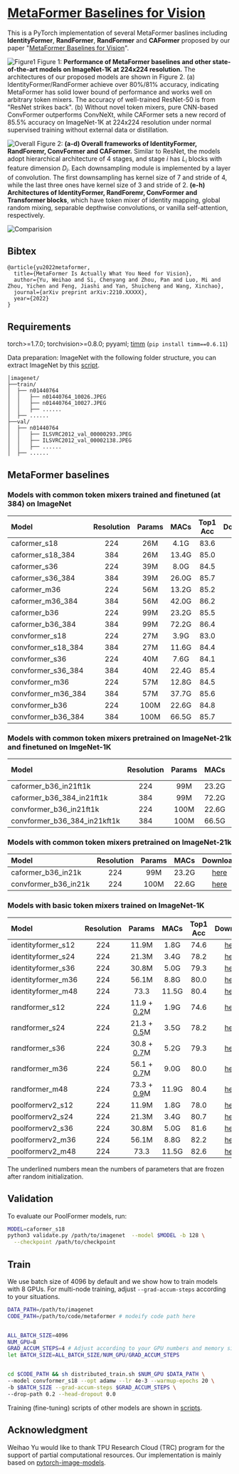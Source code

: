 # [MetaFormer Baselines for Vision](https://arxiv.org/abs/2210.XXXXX)


This is a PyTorch implementation of several MetaFormer baslines including **IdentityFormer**, **RandFormer**, **RandFormer** and **CAFormer** proposed by our paper "[MetaFormer Baselines for Vision](https://arxiv.org/abs/2210.XXXXX)".

![Figure1](https://user-images.githubusercontent.com/49296856/197580831-fc937e24-9941-4794-b99d-822748fa0f11.png)
Figure 1: **Performance of MetaFormer baselines and other state-of-the-art models on ImageNet-1K at 224x224 resolution.** The architectures of our proposed models are shown in Figure 2. (a) IdentityFormer/RandFormer achieve over 80%/81% accuracy, indicating MetaFormer has solid lower bound of performance and works well on arbitrary token mixers. The accuracy of well-trained ResNet-50 is from "ResNet strikes back". (b) Without novel token mixers, pure CNN-based ConvFormer outperforms ConvNeXt, while CAFormer sets a new record of 85.5% accuracy on ImageNet-1K at 224x224 resolution under normal supervised training without external data or distillation.

![Overall](https://user-images.githubusercontent.com/15921929/197650554-f387ceb0-fcd4-4e04-9523-1a33be9e9305.png)
Figure 2: **(a-d)  Overall frameworks of IdentityFormer, RandForemr, ConvFormer and CAFormer.** Similar to ResNet, the models adopt hierarchical architecture of 4 stages, and stage $i$ has  $L_i$ blocks with feature dimension $D_i$. Each downsampling module is implemented by a layer of convolution. The first downsampling has kernel size of 7 and stride of 4, while the last three ones have kernel size of 3 and stride of 2. **(e-h) Architectures of IdentityFormer, RandForemr, ConvFormer and Transformer blocks**, which have token mixer of identity mapping, global random mixing, separable depthwise convolutions, or vanilla self-attention, respectively. 

![Comparision](https://user-images.githubusercontent.com/49296856/197601575-6a19ed8c-7bc2-433b-895b-e5363358ea77.png)



## Bibtex
```
@article{yu2022metaformer,
  title={MetaFormer Is Actually What You Need for Vision},
  author={Yu, Weihao and Si, Chenyang and Zhou, Pan and Luo, Mi and Zhou, Yichen and Feng, Jiashi and Yan, Shuicheng and Wang, Xinchao},
  journal={arXiv preprint arXiv:2210.XXXXX},
  year={2022}
}
```



## Requirements

torch>=1.7.0; torchvision>=0.8.0; pyyaml; [timm](https://github.com/rwightman/pytorch-image-models) (`pip install timm==0.6.11`)

Data preparation: ImageNet with the following folder structure, you can extract ImageNet by this [script](https://gist.github.com/BIGBALLON/8a71d225eff18d88e469e6ea9b39cef4).

```
│imagenet/
├──train/
│  ├── n01440764
│  │   ├── n01440764_10026.JPEG
│  │   ├── n01440764_10027.JPEG
│  │   ├── ......
│  ├── ......
├──val/
│  ├── n01440764
│  │   ├── ILSVRC2012_val_00000293.JPEG
│  │   ├── ILSVRC2012_val_00002138.JPEG
│  │   ├── ......
│  ├── ......
```


## MetaFormer baselines 
### Models with common token mixers trained and finetuned (at 384) on ImageNet
| Model | Resolution | Params | MACs | Top1 Acc | Download |
| :---     |   :---:    |  :---: |  :---:  |  :---:  |  :---:  |
| caformer_s18 | 224 | 26M | 4.1G |  83.6 | [here](https://drive.google.com/file/d/1lKImHTCrrTsrf0TxK8Lx0XDnxmHzEVkN/view?usp=sharing) |
| caformer_s18_384 | 384 | 26M | 13.4G |  85.0 | [here](https://drive.google.com/file/d/1KHNWFkUwkRO6ggq465hv4NEqNuviKTGc/view?usp=sharing) |
| caformer_s36 | 224 | 39M | 8.0G |  84.5 | [here](https://drive.google.com/file/d/1wYoSANfa8-QigqizR8fKOBwUNbmInpX_/view?usp=sharing) |
| caformer_s36_384 | 384 | 39M | 26.0G |  85.7 | [here](https://drive.google.com/file/d/1_8BLLla1OgqD_Uk8WuC-g60tz0jcbxul/view?usp=sharing) |
| caformer_m36 | 224 | 56M | 13.2G |  85.2 | [here](https://drive.google.com/file/d/1ETqRVoMn689JWp5mf9RH4z7zKBzi-i6B/view?usp=sharing) |
| caformer_m36_384 | 384 | 56M | 42.0G |  86.2 | [here](https://drive.google.com/file/d/1zNODcDBoawl8ZcH1007N2J4gSeo2tmAb/view?usp=sharing) |
| caformer_b36 | 224 | 99M | 23.2G |  85.5 | [here](https://drive.google.com/file/d/1GFGBpn0uuoPzVv0ymHow8hCXRdyaO8hY/view?usp=sharing) |
| caformer_b36_384 | 384 | 99M | 72.2G |  86.4 | [here](https://drive.google.com/file/d/1yGV2aD2CSuirf7yfiP3fs3KyoBCs7RE7/view?usp=sharing) |
| convformer_s18 | 224 | 27M | 3.9G |  83.0 | [here](https://drive.google.com/file/d/16LkvaU8cFh9Cvdoeoa1qyKGWKSXg2pql/view?usp=sharing) |
| convformer_s18_384 | 384 | 27M | 11.6G |  84.4 | [here](https://drive.google.com/file/d/1joDSEtqI3d2Pb_q4V-Dz2ELlWZZ41YCZ/view?usp=sharing) |
| convformer_s36 | 224 | 40M | 7.6G |  84.1 | [here](https://drive.google.com/file/d/1TEcPHGr5gEjL44v68whSGuANgaohTniQ/view?usp=sharing) |
| convformer_s36_384 | 384 | 40M | 22.4G |  85.4 | [here](https://drive.google.com/file/d/1BrMLbSzY4fCRpCmRbqfkkZd82ltEKXyc/view?usp=sharing) |
| convformer_m36 | 224 | 57M | 12.8G |  84.5 | [here](https://drive.google.com/file/d/1QrVYRC8pU0gcmfN2MSESSNgWtrX4QEhm/view?usp=sharing) |
| convformer_m36_384 | 384 | 57M | 37.7G |  85.6 | [here](https://drive.google.com/file/d/1_xYVwVdptRN2ZJC_vIa4A0lkALPHmapy/view?usp=sharing) |
| convformer_b36 | 224 | 100M | 22.6G |  84.8 | [here](https://drive.google.com/file/d/1p8dgr5eREmujD_5V5KoZAtRVlFhJ6S04/view?usp=sharing) |
| convformer_b36_384 | 384 | 100M | 66.5G |  85.7 | [here](https://drive.google.com/file/d/1pmN9K67RfDK723KdGCIEyFh0FJYG3Efb/view?usp=sharing) |


### Models with common token mixers pretrained on ImageNet-21k and finetuned on ImgeNet-1K
| Model | Resolution | Params | MACs | Top1 Acc | Download |
| :---     |   :---:    |  :---: |  :---:  |  :---:  |  :---:  |
| caformer_b36_in21ft1k | 224 | 99M | 23.2G |  87.4 | [here](https://drive.google.com/file/d/1u0vTyl4ZUE08NJduVWDRRZFCjgHJAm0s/view?usp=sharing) |
| caformer_b36_384_in21ft1k | 384 | 99M | 72.2G |  88.1 | [here](https://drive.google.com/file/d/1IgI_0iflgUgr_IC7HDNTtisS1yHha5lZ/view?usp=sharing) |
| convformer_b36_in21ft1k | 224 | 100M | 22.6G |  87.0 | [here](https://drive.google.com/file/d/1nXR9f0nn3qovIh6DH3XEmJpyF_IYQSiT/view?usp=sharing) |
| convformer_b36_384_in21kft1k | 384 | 100M | 66.5G |  87.6 | [here](https://drive.google.com/file/d/1Tsd_mWrQF9Ihzb7T4wcd6tjnC3ndi7ou/view?usp=sharing) |


### Models with common token mixers pretrained on ImageNet-21k
| Model | Resolution | Params | MACs | Download |
| :---     |   :---:    |  :---: |  :---:  |  :---:  |
| caformer_b36_in21k | 224 | 99M | 23.2G | [here](https://drive.google.com/file/d/1RLO4Fp6N9s-B_G46S2tl_NVLlqvpjvsK/view?usp=sharing) |
| convformer_b36_in21k | 224 | 100M | 22.6G | [here](https://drive.google.com/file/d/1O5vU80VD9V-6DIiLbnffZz1Z8iaAN3Pv/view?usp=sharing) |


### Models with basic token mixers trained on ImageNet-1K
| Model | Resolution | Params | MACs | Top1 Acc | Download |
| :---     |   :---:    |  :---: |  :---:  |  :---:  |  :---:  |
| identityformer_s12 | 224 | 11.9M | 1.8G |  74.6 | [here](https://drive.google.com/file/d/1eihh3U3B9M0sp30PyDiX3XqSvstVhAh9/view?usp=sharing) |
| identityformer_s24 | 224 | 21.3M | 3.4G |  78.2 | [here](https://drive.google.com/file/d/1Q6TG-4pTG-HPRmxsjhGd6XKOWy5dGj0g/view?usp=sharing) |
| identityformer_s36 | 224 | 30.8M | 5.0G |  79.3 | [here](https://drive.google.com/file/d/13T0BruraT4k4Z9l_XzKpIxXMwWKCWnDy/view?usp=sharing) |
| identityformer_m36 | 224 | 56.1M | 8.8G |  80.0 | [here](https://drive.google.com/file/d/1-lBG5i6zQRruStH3QJ3pK7lzIL1QiA0d/view?usp=sharing) |
| identityformer_m48 | 224 | 73.3 | 11.5G |  80.4 | [here](https://drive.google.com/file/d/1tWP9bdX_sAUt7mPhEJO9acjSu_tz7dpo/view?usp=sharing) |
| randformer_s12 | 224 | 11.9 + <u>0.2</u>M | 1.9G |  74.6 | [here](https://drive.google.com/file/d/14_xyFSn3jp-K2B1x4gBY7XEmeCntcV24/view?usp=sharing) |
| randformer_s24 | 224 | 21.3 + <u>0.5</u>M | 3.5G |  78.2 | [here](https://drive.google.com/file/d/1rzkTiV7Q8_YhHjnUk7upVHI-O8kJTMo2/view?usp=sharing) |
| randformer_s36 | 224 | 30.8 + <u>0.7</u>M | 5.2G |  79.3 | [here](https://drive.google.com/file/d/16p5hUvO626Uo1amNyG0PUsKi7nPgvLq3/view?usp=sharing) |
| randformer_m36 | 224 | 56.1 + <u>0.7</u>M | 9.0G |  80.0 | [here](https://drive.google.com/file/d/1-1jsgCxtgZumPkwf5qj7Ugg7KpXM8qtb/view?usp=sharing) |
| randformer_m48 | 224 | 73.3 + <u>0.9</u>M | 11.9G |  80.4 | [here](https://drive.google.com/file/d/1wGpT6ctqTPkIFBYxiy0NX5ZqT8hSKM5g/view?usp=sharing) |
| poolformerv2_s12 | 224 | 11.9M | 1.8G |  78.0 | [here](https://drive.google.com/file/d/1BjKY5JWlk2cagSkiSDtpBEmV4dJZj5F1/view?usp=sharing) |
| poolformerv2_s24 | 224 | 21.3M | 3.4G |  80.7 | [here](https://drive.google.com/file/d/1pZzKAoloY0-ph7eflFGvJrCB_c09IXta/view?usp=sharing) |
| poolformerv2_s36 | 224 | 30.8M | 5.0G |  81.6 | [here](https://drive.google.com/file/d/1Z09FBpbF_reAKjtjf_w_e5JGHN8968S_/view?usp=sharing) |
| poolformerv2_m36 | 224 | 56.1M | 8.8G |  82.2 | [here](https://drive.google.com/file/d/1LDG0b19p4p8CywfRtI-qDVDxd1SUf6s5/view?usp=sharing) |
| poolformerv2_m48 | 224 | 73.3 | 11.5G |  82.6 | [here](https://drive.google.com/file/d/1afJe393F_HG5BcGDwkW3bleqvHpYLNHT/view?usp=sharing) |

The underlined numbers mean the numbers of parameters that are frozen after random initialization.

## Validation

To evaluate our PoolFormer models, run:

```bash
MODEL=caformer_s18
python3 validate.py /path/to/imagenet  --model $MODEL -b 128 \
  --checkpoint /path/to/checkpoint 
```



## Train
We use batch size of 4096 by default and we show how to train models with 8 GPUs. For multi-node training, adjust `--grad-accum-steps` according to your situations.


```bash
DATA_PATH=/path/to/imagenet
CODE_PATH=/path/to/code/metaformer # modeify code path here


ALL_BATCH_SIZE=4096
NUM_GPU=8
GRAD_ACCUM_STEPS=4 # Adjust according to your GPU numbers and memory size.
let BATCH_SIZE=ALL_BATCH_SIZE/NUM_GPU/GRAD_ACCUM_STEPS


cd $CODE_PATH && sh distributed_train.sh $NUM_GPU $DATA_PATH \
--model convformer_s18 --opt adamw --lr 4e-3 --warmup-epochs 20 \
-b $BATCH_SIZE --grad-accum-steps $GRAD_ACCUM_STEPS \
--drop-path 0.2 --head-dropout 0.0
```
Training (fine-tuning) scripts of other models are shown in [scripts](/scripts/).

## Acknowledgment
Weihao Yu would like to thank TPU Research Cloud (TRC) program for the support of partial computational resources.
Our implementation is mainly based on [pytorch-image-models](https://github.com/rwightman/pytorch-image-models). 